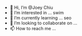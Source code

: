 - 👋 Hi, I’m @Joey Chiu
- 👀 I’m interested in ... swim
- 🌱 I’m currently learning ... seo
- 💞️ I’m looking to collaborate on ...
- 📫 How to reach me ...

<!---
jc899/jc899 is a ✨ special ✨ repository because its `README.md` (this file) appears on your GitHub profile.
You can click the Preview link to take a look at your changes.
--->
